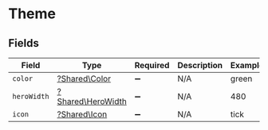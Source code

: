 # Theme


## Fields

| Field                                                 | Type                                                  | Required                                              | Description                                           | Example                                               |
| ----------------------------------------------------- | ----------------------------------------------------- | ----------------------------------------------------- | ----------------------------------------------------- | ----------------------------------------------------- |
| `color`                                               | [?Shared\Color](../../Models/Shared/Color.md)         | :heavy_minus_sign:                                    | N/A                                                   | green                                                 |
| `heroWidth`                                           | [?Shared\HeroWidth](../../Models/Shared/HeroWidth.md) | :heavy_minus_sign:                                    | N/A                                                   | 480                                                   |
| `icon`                                                | [?Shared\Icon](../../Models/Shared/Icon.md)           | :heavy_minus_sign:                                    | N/A                                                   | tick                                                  |